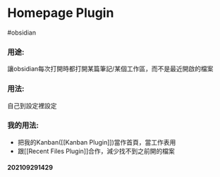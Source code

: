 # Homepage Plugin
#obsidian 

### 用途:
讓obsidian每次打開時都打開某篇筆記/某個工作區，而不是最近開啟的檔案
### 用法:
自己到設定裡設定
### 我的用法:
- 把我的Kanban([[Kanban Plugin]])當作首頁，當工作表用
- 跟[[Recent Files Plugin]]合作，減少找不到之前開的檔案

#### 202109291429
